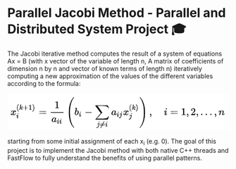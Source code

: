 # Parallel Jacobi Method - Parallel and Distributed System Project 🎓


The Jacobi iterative method computes the result of a system of equations Ax = B (with x vector of the variable of length n, A matrix of coefficients of dimension n by n and vector of known terms of length n) iteratively computing a new approximation of the values of the different variables according to the formula:

![plot](./formula.png)

starting from some initial assignment of each x<sub>i</sub> (e.g. 0).
The goal of this project is to implement the Jacobi method with both native C++ threads and FastFlow to fully understand the benefits of using parallel patterns. 
